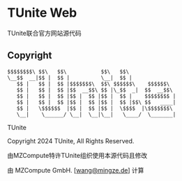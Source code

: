 # TUnite Web

TUnite联合官方网站源代码

## Copyright

	$$$$$$$$\ $$\   $$\           $$\   $$\               
	\__$$  __|$$ |  $$ |          \__|  $$ |              
	   $$ |   $$ |  $$ |$$$$$$$\  $$\ $$$$$$\    $$$$$$\  
	   $$ |   $$ |  $$ |$$  __$$\ $$ |\_$$  _|  $$  __$$\ 
	   $$ |   $$ |  $$ |$$ |  $$ |$$ |  $$ |    $$$$$$$$ |
	   $$ |   $$ |  $$ |$$ |  $$ |$$ |  $$ |$$\ $$   ____|
	   $$ |   \$$$$$$  |$$ |  $$ |$$ |  \$$$$  |\$$$$$$$\ 
	   \__|    \______/ \__|  \__|\__|   \____/  \_______|

TUnite

Copyright 2024 TUnite, All Rights Reserved.

由MZCompute特许TUnite组织使用本源代码且修改

由 MZCompute GmbH. [wang@mingze.de] 计算